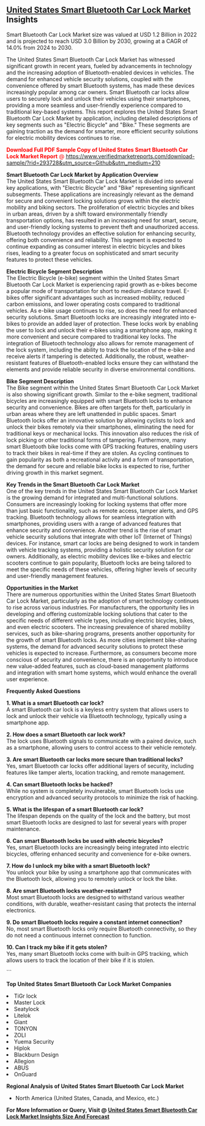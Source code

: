 <h2><a href="https://www.verifiedmarketreports.com/download-sample/?rid=293728&amp;utm_source=Github&amp;utm_medium=210" target="_blank">United States Smart Bluetooth Car Lock Market</a> Insights</h2><p>Smart Bluetooth Car Lock Market size was valued at USD 1.2 Billion in 2022 and is projected to reach USD 3.0 Billion by 2030, growing at a CAGR of 14.0% from 2024 to 2030.</p><p><p>The United States Smart Bluetooth Car Lock Market has witnessed significant growth in recent years, fueled by advancements in technology and the increasing adoption of Bluetooth-enabled devices in vehicles. The demand for enhanced vehicle security solutions, coupled with the convenience offered by smart Bluetooth systems, has made these devices increasingly popular among car owners. Smart Bluetooth car locks allow users to securely lock and unlock their vehicles using their smartphones, providing a more seamless and user-friendly experience compared to traditional key-based systems. This report explores the United States Smart Bluetooth Car Lock Market by application, including detailed descriptions of key segments such as "Electric Bicycle" and "Bike." These segments are gaining traction as the demand for smarter, more efficient security solutions for electric mobility devices continues to rise. <p><span class=""><span style="color: #ff0000;"><strong>Download Full PDF Sample Copy of United States Smart Bluetooth Car Lock Market Report</strong> @ </span><a href="https://www.verifiedmarketreports.com/download-sample/?rid=293728&amp;utm_source=Github&amp;utm_medium=210" target="_blank">https://www.verifiedmarketreports.com/download-sample/?rid=293728&amp;utm_source=Github&amp;utm_medium=210</a></span></p></p><p><strong>Smart Bluetooth Car Lock Market by Application Overview</strong><br>The United States Smart Bluetooth Car Lock Market is divided into several key applications, with "Electric Bicycle" and "Bike" representing significant subsegments. These applications are increasingly relevant as the demand for secure and convenient locking solutions grows within the electric mobility and biking sectors. The proliferation of electric bicycles and bikes in urban areas, driven by a shift toward environmentally friendly transportation options, has resulted in an increasing need for smart, secure, and user-friendly locking systems to prevent theft and unauthorized access. Bluetooth technology provides an effective solution for enhancing security, offering both convenience and reliability. This segment is expected to continue expanding as consumer interest in electric bicycles and bikes rises, leading to a greater focus on sophisticated and smart security features to protect these vehicles.</p><p><strong>Electric Bicycle Segment Description</strong><br>The Electric Bicycle (e-bike) segment within the United States Smart Bluetooth Car Lock Market is experiencing rapid growth as e-bikes become a popular mode of transportation for short to medium-distance travel. E-bikes offer significant advantages such as increased mobility, reduced carbon emissions, and lower operating costs compared to traditional vehicles. As e-bike usage continues to rise, so does the need for enhanced security solutions. Smart Bluetooth locks are increasingly integrated into e-bikes to provide an added layer of protection. These locks work by enabling the user to lock and unlock their e-bikes using a smartphone app, making it more convenient and secure compared to traditional key locks. The integration of Bluetooth technology also allows for remote management of the lock system, including the ability to track the location of the e-bike and receive alerts if tampering is detected. Additionally, the robust, weather-resistant features of Bluetooth-enabled locks ensure they can withstand the elements and provide reliable security in diverse environmental conditions.</p><p><strong>Bike Segment Description</strong><br>The Bike segment within the United States Smart Bluetooth Car Lock Market is also showing significant growth. Similar to the e-bike segment, traditional bicycles are increasingly equipped with smart Bluetooth locks to enhance security and convenience. Bikes are often targets for theft, particularly in urban areas where they are left unattended in public spaces. Smart Bluetooth locks offer an innovative solution by allowing cyclists to lock and unlock their bikes remotely via their smartphones, eliminating the need for traditional keys or mechanical locks. This innovation also reduces the risk of lock picking or other traditional forms of tampering. Furthermore, many smart Bluetooth bike locks come with GPS tracking features, enabling users to track their bikes in real-time if they are stolen. As cycling continues to gain popularity as both a recreational activity and a form of transportation, the demand for secure and reliable bike locks is expected to rise, further driving growth in this market segment.</p><p><strong>Key Trends in the Smart Bluetooth Car Lock Market</strong><br>One of the key trends in the United States Smart Bluetooth Car Lock Market is the growing demand for integrated and multi-functional solutions. Consumers are increasingly looking for locking systems that offer more than just basic functionality, such as remote access, tamper alerts, and GPS tracking. Bluetooth technology allows for seamless integration with smartphones, providing users with a range of advanced features that enhance security and convenience. Another trend is the rise of smart vehicle security solutions that integrate with other IoT (Internet of Things) devices. For instance, smart car locks are being designed to work in tandem with vehicle tracking systems, providing a holistic security solution for car owners. Additionally, as electric mobility devices like e-bikes and electric scooters continue to gain popularity, Bluetooth locks are being tailored to meet the specific needs of these vehicles, offering higher levels of security and user-friendly management features.</p><p><strong>Opportunities in the Market</strong><br>There are numerous opportunities within the United States Smart Bluetooth Car Lock Market, particularly as the adoption of smart technology continues to rise across various industries. For manufacturers, the opportunity lies in developing and offering customizable locking solutions that cater to the specific needs of different vehicle types, including electric bicycles, bikes, and even electric scooters. The increasing prevalence of shared mobility services, such as bike-sharing programs, presents another opportunity for the growth of smart Bluetooth locks. As more cities implement bike-sharing systems, the demand for advanced security solutions to protect these vehicles is expected to increase. Furthermore, as consumers become more conscious of security and convenience, there is an opportunity to introduce new value-added features, such as cloud-based management platforms and integration with smart home systems, which would enhance the overall user experience.</p><p><strong>Frequently Asked Questions</strong></p><p><strong>1. What is a smart Bluetooth car lock?</strong><br>A smart Bluetooth car lock is a keyless entry system that allows users to lock and unlock their vehicle via Bluetooth technology, typically using a smartphone app.</p><p><strong>2. How does a smart Bluetooth car lock work?</strong><br>The lock uses Bluetooth signals to communicate with a paired device, such as a smartphone, allowing users to control access to their vehicle remotely.</p><p><strong>3. Are smart Bluetooth car locks more secure than traditional locks?</strong><br>Yes, smart Bluetooth car locks offer additional layers of security, including features like tamper alerts, location tracking, and remote management.</p><p><strong>4. Can smart Bluetooth locks be hacked?</strong><br>While no system is completely invulnerable, smart Bluetooth locks use encryption and advanced security protocols to minimize the risk of hacking.</p><p><strong>5. What is the lifespan of a smart Bluetooth car lock?</strong><br>The lifespan depends on the quality of the lock and the battery, but most smart Bluetooth locks are designed to last for several years with proper maintenance.</p><p><strong>6. Can smart Bluetooth locks be used with electric bicycles?</strong><br>Yes, smart Bluetooth locks are increasingly being integrated into electric bicycles, offering enhanced security and convenience for e-bike owners.</p><p><strong>7. How do I unlock my bike with a smart Bluetooth lock?</strong><br>You unlock your bike by using a smartphone app that communicates with the Bluetooth lock, allowing you to remotely unlock or lock the bike.</p><p><strong>8. Are smart Bluetooth locks weather-resistant?</strong><br>Most smart Bluetooth locks are designed to withstand various weather conditions, with durable, weather-resistant casing that protects the internal electronics.</p><p><strong>9. Do smart Bluetooth locks require a constant internet connection?</strong><br>No, most smart Bluetooth locks only require Bluetooth connectivity, so they do not need a continuous internet connection to function.</p><p><strong>10. Can I track my bike if it gets stolen?</strong><br>Yes, many smart Bluetooth locks come with built-in GPS tracking, which allows users to track the location of their bike if it is stolen.</p>```</p><p><strong>Top United States Smart Bluetooth Car Lock Market Companies</strong></p><div data-test-id=""><p><li>TiGr lock</li><li> Master Lock</li><li> Seatylock</li><li> Litelok</li><li> Giant</li><li> TONYON</li><li> ZOLI</li><li> Yuema Security</li><li> Hiplok</li><li> Blackburn Design</li><li> Allegion</li><li> ABUS</li><li> OnGuard</li></p><div><strong>Regional Analysis of&nbsp;United States Smart Bluetooth Car Lock Market</strong></div><ul><li dir="ltr"><p dir="ltr">North America&nbsp;(United States, Canada, and Mexico, etc.)</p></li></ul><p><strong>For More Information or Query, Visit @&nbsp;</strong><strong><a href="https://www.verifiedmarketreports.com/product/smart-bluetooth-car-lock-market/?utm_source=Github&amp;utm_medium=210" target="_blank">United States Smart Bluetooth Car Lock Market Insights Size And Forecast</a></strong></p></div>
